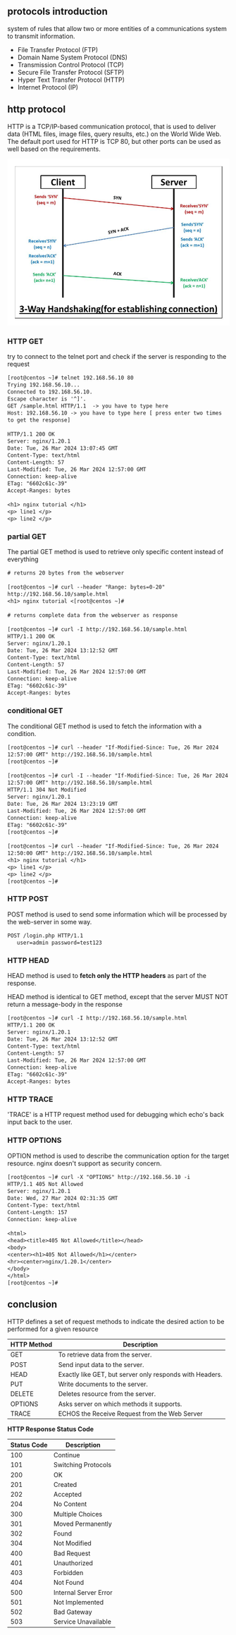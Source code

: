 
## protocols introduction

system of rules that allow two or more entities of a communications system to transmit information.

- File Transfer Protocol (FTP)
- Domain Name System Protocol (DNS)
- Transmission Control Protocol (TCP)
- Secure File Transfer Protocol (SFTP)
- Hyper Text Transfer Protocol  (HTTP)
- Internet Protocol (IP)

## http protocol

HTTP is a TCP/IP-based communication protocol, that is used to deliver data (HTML files, image files, query results, etc.) on the World Wide Web. The default port used for HTTP is TCP 80, but other ports can be used as well based on the requirements.


![http_3_way_handshake](../images/http_3_way_handshake.png)

### HTTP GET

try to connect to the telnet port and check if the server is responding to the request

```
[root@centos ~]# telnet 192.168.56.10 80
Trying 192.168.56.10...
Connected to 192.168.56.10.
Escape character is '^]'.
GET /sample.html HTTP/1.1  -> you have to type here
Host: 192.168.56.10 -> you have to type here [ press enter two times to get the response]

HTTP/1.1 200 OK
Server: nginx/1.20.1
Date: Tue, 26 Mar 2024 13:07:45 GMT
Content-Type: text/html
Content-Length: 57
Last-Modified: Tue, 26 Mar 2024 12:57:00 GMT
Connection: keep-alive
ETag: "6602c61c-39"
Accept-Ranges: bytes

<h1> nginx tutorial </h1>
<p> line1 </p>
<p> line2 </p>
```
### partial GET

The partial GET method is used to retrieve only specific content instead of everything

```
# returns 20 bytes from the webserver

[root@centos ~]# curl --header "Range: bytes=0-20" http://192.168.56.10/sample.html
<h1> nginx tutorial <[root@centos ~]#

# returns complete data from the webserver as response

[root@centos ~]# curl -I http://192.168.56.10/sample.html
HTTP/1.1 200 OK
Server: nginx/1.20.1
Date: Tue, 26 Mar 2024 13:12:52 GMT
Content-Type: text/html
Content-Length: 57
Last-Modified: Tue, 26 Mar 2024 12:57:00 GMT
Connection: keep-alive
ETag: "6602c61c-39"
Accept-Ranges: bytes
```

### conditional GET

The conditional GET method is used to fetch the information with a condition.

```
[root@centos ~]# curl --header "If-Modified-Since: Tue, 26 Mar 2024 12:57:00 GMT" http://192.168.56.10/sample.html
[root@centos ~]#

[root@centos ~]# curl -I --header "If-Modified-Since: Tue, 26 Mar 2024 12:57:00 GMT" http://192.168.56.10/sample.html
HTTP/1.1 304 Not Modified
Server: nginx/1.20.1
Date: Tue, 26 Mar 2024 13:23:19 GMT
Last-Modified: Tue, 26 Mar 2024 12:57:00 GMT
Connection: keep-alive
ETag: "6602c61c-39"
[root@centos ~]#

[root@centos ~]# curl --header "If-Modified-Since: Tue, 26 Mar 2024 12:50:00 GMT" http://192.168.56.10/sample.html
<h1> nginx tutorial </h1>
<p> line1 </p>
<p> line2 </p>
[root@centos ~]#
```

### HTTP POST

POST method is used to send some information which will be processed by the web-server in some way.

```
POST /login.php HTTP/1.1  
   user=admin password=test123
```

### HTTP HEAD

HEAD method is used to **fetch only the HTTP headers** as part of the response.

HEAD method is identical to GET method, except that the server MUST NOT return a message-body in the response

```
[root@centos ~]# curl -I http://192.168.56.10/sample.html
HTTP/1.1 200 OK
Server: nginx/1.20.1
Date: Tue, 26 Mar 2024 13:12:52 GMT
Content-Type: text/html
Content-Length: 57
Last-Modified: Tue, 26 Mar 2024 12:57:00 GMT
Connection: keep-alive
ETag: "6602c61c-39"
Accept-Ranges: bytes
```

### HTTP TRACE

'TRACE' is a HTTP request method used for debugging which echo's back input back to the user.


### HTTP OPTIONS

OPTION  method is used to describe the communication option for the target resource.
nginx doesn't support as security concern.

```
[root@centos ~]# curl -X "OPTIONS" http://192.168.56.10 -i
HTTP/1.1 405 Not Allowed
Server: nginx/1.20.1
Date: Wed, 27 Mar 2024 02:31:35 GMT
Content-Type: text/html
Content-Length: 157
Connection: keep-alive

<html>
<head><title>405 Not Allowed</title></head>
<body>
<center><h1>405 Not Allowed</h1></center>
<hr><center>nginx/1.20.1</center>
</body>
</html>
[root@centos ~]#
```
## conclusion

HTTP defines a set of request methods to indicate the desired action to be performed for a given resource

| HTTP Method | Description |
|-------------|-------------|
| GET         | To retrieve data from the server. |
| POST        | Send input data to the server. |
| HEAD        | Exactly like GET, but server only responds with Headers. |
| PUT         | Write documents to the server. |
| DELETE      | Deletes resource from the server. |
| OPTIONS     | Asks server on which methods it supports. |
| TRACE       | ECHOS the Receive Request from the Web Server |


**HTTP Response Status Code**

| Status Code | Description |
|-------------|-------------|
| 100         | Continue |
| 101         | Switching Protocols |
| 200         | OK |
| 201         | Created |
| 202         | Accepted |
| 204         | No Content |
| 300         | Multiple Choices |
| 301         | Moved Permanently |
| 302         | Found |
| 304         | Not Modified |
| 400         | Bad Request |
| 401         | Unauthorized |
| 403         | Forbidden |
| 404         | Not Found |
| 500         | Internal Server Error |
| 501         | Not Implemented |
| 502         | Bad Gateway |
| 503         | Service Unavailable |